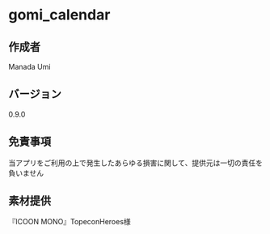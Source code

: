 # gomi_calendar
## 作成者
Manada Umi

## バージョン
0.9.0

## 免責事項
当アプリをご利用の上で発生したあらゆる損害に関して、提供元は一切の責任を負いません

## 素材提供
『ICOON MONO』TopeconHeroes様

